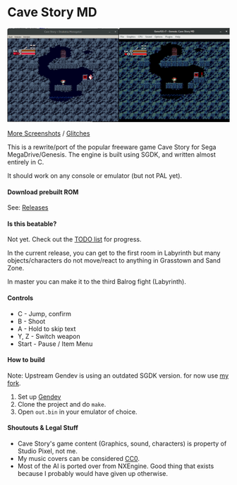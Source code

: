 # Cave Story MD
![Screenshot](doc/ss01.png)

[More Screenshots](doc/SCREENS.md) / [Glitches](doc/SCREENS-FUNNY.md)

This is a rewrite/port of the popular freeware game Cave Story for Sega MegaDrive/Genesis.
The engine is built using SGDK, and written almost entirely in C.

It should work on any console or emulator (but not PAL yet).

#### Download prebuilt ROM
See: [Releases](https://github.com/andwn/cave-story-md/releases)

#### Is this beatable?
Not yet. Check out the [TODO list](doc/TODO.md) for progress.

In the current release, you can get to the first room in Labyrinth but many objects/characters do not move/react to anything in Grasstown and Sand Zone. 

In master you can make it to the third Balrog fight (Labyrinth).

#### Controls
- C - Jump, confirm
- B - Shoot
- A - Hold to skip text
- Y, Z - Switch weapon
- Start - Pause / Item Menu

#### How to build
Note: Upstream Gendev is using an outdated SGDK version. for now use [my fork](https://github.com/andwn/gendev.git).

1. Set up [Gendev](https://github.com/kubilus1/gendev.git)
2. Clone the project and do `make`.
3. Open `out.bin` in your emulator of choice.

#### Shoutouts & Legal Stuff
- Cave Story's game content (Graphics, sound, characters) is property of Studio Pixel, not me.
- My music covers can be considered [CC0](https://creativecommons.org/publicdomain/zero/1.0/).
- Most of the AI is ported over from NXEngine. Good thing that exists because I probably would have given up otherwise.
